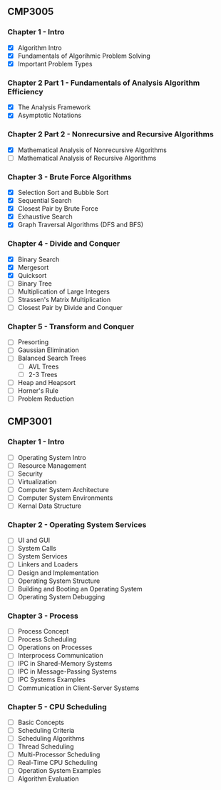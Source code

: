 ## CMP3005 

### Chapter 1 - Intro 
- [X] Algorithm Intro 
- [X] Fundamentals of Algorihmic Problem Solving
- [X] Important Problem Types

### Chapter 2 Part 1 - Fundamentals of Analysis Algorithm Efficiency

- [X] The Analysis Framework
- [X] Asymptotic Notations  

### Chapter 2 Part 2 - Nonrecursive and Recursive Algorithms

- [X] Mathematical Analysis of Nonrecursive Algorithms
- [ ] Mathematical Analysis of Recursive Algorithms

### Chapter 3 - Brute Force Algorithms

- [X] Selection Sort and Bubble Sort
- [X] Sequential Search
- [X] Closest Pair by Brute Force 
- [X] Exhaustive Search
- [X] Graph Traversal Algorithms (DFS and BFS)

### Chapter 4 - Divide and Conquer

- [X] Binary Search
- [X] Mergesort
- [X] Quicksort
- [ ] Binary Tree
- [ ] Multiplication of Large Integers
- [ ] Strassen's Matrix Multiplication
- [ ] Closest Pair by Divide and Conquer

### Chapter 5 - Transform and Conquer

- [ ] Presorting
- [ ] Gaussian Elimination
- [ ] Balanced Search Trees
    - [ ] AVL Trees
    - [ ] 2-3 Trees
- [ ] Heap and Heapsort
- [ ] Horner's Rule
- [ ] Problem Reduction

## CMP3001

### Chapter 1 - Intro 

- [ ] Operating System Intro
- [ ] Resource Management
- [ ] Security
- [ ] Virtualization
- [ ] Computer System Architecture
- [ ] Computer System Environments
- [ ] Kernal Data Structure

### Chapter 2 - Operating System Services

- [ ] UI and GUI
- [ ] System Calls
- [ ] System Services
- [ ] Linkers and Loaders
- [ ] Design and Implementation
- [ ] Operating System Structure
- [ ] Building and Booting an Operating System
- [ ] Operating System Debugging

### Chapter 3 - Process  

- [ ] Process Concept
- [ ] Process Scheduling
- [ ] Operations on Processes
- [ ] Interprocess Communication
- [ ] IPC in Shared-Memory Systems
- [ ] IPC in Message-Passing Systems
- [ ] IPC Systems Examples
- [ ] Communication in Client-Server Systems

### Chapter 5 - CPU Scheduling

- [ ] Basic Concepts
- [ ] Scheduling Criteria
- [ ] Scheduling Algorithms
- [ ] Thread Scheduling
- [ ] Multi-Processor Scheduling 
- [ ] Real-Time CPU Scheduling 
- [ ] Operation System Examples
- [ ] Algorithm Evaluation
